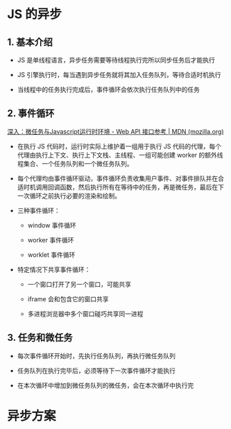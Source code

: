 # JS 的异步

## 1. 基本介绍

- JS 是单线程语言，异步任务需要等待线程执行完所以同步任务后才能执行

- JS 引擎执行时，每当遇到异步任务就将其加入任务队列，等待合适时机执行

- 当线程中的任务执行完成后，事件循环会依次执行任务队列中的任务

## 2. 事件循环

[深入：微任务与Javascript运行时环境 - Web API 接口参考 | MDN (mozilla.org)](https://developer.mozilla.org/zh-CN/docs/Web/API/HTML_DOM_API/Microtask_guide/In_depth#%E4%BA%8B%E4%BB%B6%E5%BE%AA%E7%8E%AF%EF%BC%88event_loops%EF%BC%89)

- 在执行 JS 代码时，运行时实际上维护着一组用于执行 JS 代码的代理，每个代理由执行上下文、执行上下文栈、主线程、一组可能创建 worker 的额外线程集合、一个任务队列和一个微任务队列。

- 每个代理均由事件循环驱动，事件循环负责收集用户事件、对事件排队并在合适时机调用回调函数，然后执行所有在等待中的任务，再是微任务，最后在下一次循环之前执行必要的渲染和绘制。

- 三种事件循环：
  
  - window 事件循环
  
  - worker 事件循环
  
  - worklet 事件循环

- 特定情况下共享事件循环：
  
  - 一个窗口打开了另一个窗口，可能共享
  
  - iframe 会和包含它的窗口共享
  
  - 多进程浏览器中多个窗口碰巧共享同一进程

## 3. 任务和微任务

- 每次事件循环开始时，先执行任务队列，再执行微任务队列

- 任务队列在执行完毕后，必须等待下一次事件循环才能执行

- 在本次循环中增加到微任务队列的微任务，会在本次循环中执行完

# 异步方案

